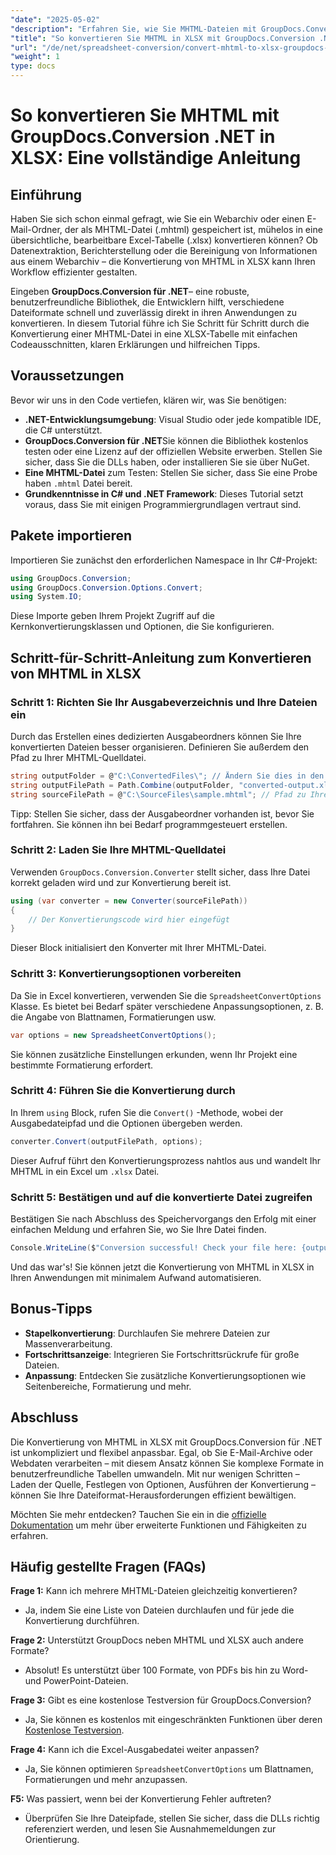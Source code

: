 ```yaml
---
"date": "2025-05-02"
"description": "Erfahren Sie, wie Sie MHTML-Dateien mit GroupDocs.Conversion .NET effizient in das Excel-XLSX-Format konvertieren. Diese umfassende Anleitung bietet Schritt-für-Schritt-Anleitungen und bewährte Vorgehensweisen."
"title": "So konvertieren Sie MHTML in XLSX mit GroupDocs.Conversion .NET – Eine vollständige Anleitung"
"url": "/de/net/spreadsheet-conversion/convert-mhtml-to-xlsx-groupdocs-net/"
"weight": 1
type: docs
---
```

# So konvertieren Sie MHTML mit GroupDocs.Conversion .NET in XLSX: Eine vollständige Anleitung

## Einführung

Haben Sie sich schon einmal gefragt, wie Sie ein Webarchiv oder einen E-Mail-Ordner, der als MHTML-Datei (.mhtml) gespeichert ist, mühelos in eine übersichtliche, bearbeitbare Excel-Tabelle (.xlsx) konvertieren können? Ob Datenextraktion, Berichterstellung oder die Bereinigung von Informationen aus einem Webarchiv – die Konvertierung von MHTML in XLSX kann Ihren Workflow effizienter gestalten.

Eingeben **GroupDocs.Conversion für .NET**– eine robuste, benutzerfreundliche Bibliothek, die Entwicklern hilft, verschiedene Dateiformate schnell und zuverlässig direkt in ihren Anwendungen zu konvertieren. In diesem Tutorial führe ich Sie Schritt für Schritt durch die Konvertierung einer MHTML-Datei in eine XLSX-Tabelle mit einfachen Codeausschnitten, klaren Erklärungen und hilfreichen Tipps.


## Voraussetzungen

Bevor wir uns in den Code vertiefen, klären wir, was Sie benötigen:

- **.NET-Entwicklungsumgebung**: Visual Studio oder jede kompatible IDE, die C# unterstützt.
- **GroupDocs.Conversion für .NET**Sie können die Bibliothek kostenlos testen oder eine Lizenz auf der offiziellen Website erwerben. Stellen Sie sicher, dass Sie die DLLs haben, oder installieren Sie sie über NuGet.
- **Eine MHTML-Datei** zum Testen: Stellen Sie sicher, dass Sie eine Probe haben `.mhtml` Datei bereit.
- **Grundkenntnisse in C# und .NET Framework**: Dieses Tutorial setzt voraus, dass Sie mit einigen Programmiergrundlagen vertraut sind.


## Pakete importieren

Importieren Sie zunächst den erforderlichen Namespace in Ihr C#-Projekt:

```csharp
using GroupDocs.Conversion;
using GroupDocs.Conversion.Options.Convert;
using System.IO;
```

Diese Importe geben Ihrem Projekt Zugriff auf die Kernkonvertierungsklassen und Optionen, die Sie konfigurieren.


## Schritt-für-Schritt-Anleitung zum Konvertieren von MHTML in XLSX

### Schritt 1: Richten Sie Ihr Ausgabeverzeichnis und Ihre Dateien ein

Durch das Erstellen eines dedizierten Ausgabeordners können Sie Ihre konvertierten Dateien besser organisieren. Definieren Sie außerdem den Pfad zu Ihrer MHTML-Quelldatei.

```csharp
string outputFolder = @"C:\ConvertedFiles\"; // Ändern Sie dies in den gewünschten Ausgabepfad
string outputFilePath = Path.Combine(outputFolder, "converted-output.xlsx");
string sourceFilePath = @"C:\SourceFiles\sample.mhtml"; // Pfad zu Ihrer MHTML-Quelldatei
```

Tipp: Stellen Sie sicher, dass der Ausgabeordner vorhanden ist, bevor Sie fortfahren. Sie können ihn bei Bedarf programmgesteuert erstellen.


### Schritt 2: Laden Sie Ihre MHTML-Quelldatei

Verwenden `GroupDocs.Conversion.Converter` stellt sicher, dass Ihre Datei korrekt geladen wird und zur Konvertierung bereit ist.

```csharp
using (var converter = new Converter(sourceFilePath))
{
    // Der Konvertierungscode wird hier eingefügt
}
```

Dieser Block initialisiert den Konverter mit Ihrer MHTML-Datei.


### Schritt 3: Konvertierungsoptionen vorbereiten

Da Sie in Excel konvertieren, verwenden Sie die `SpreadsheetConvertOptions` Klasse. Es bietet bei Bedarf später verschiedene Anpassungsoptionen, z. B. die Angabe von Blattnamen, Formatierungen usw.

```csharp
var options = new SpreadsheetConvertOptions();
```

Sie können zusätzliche Einstellungen erkunden, wenn Ihr Projekt eine bestimmte Formatierung erfordert.


### Schritt 4: Führen Sie die Konvertierung durch

In Ihrem `using` Block, rufen Sie die `Convert()` -Methode, wobei der Ausgabedateipfad und die Optionen übergeben werden.

```csharp
converter.Convert(outputFilePath, options);
```

Dieser Aufruf führt den Konvertierungsprozess nahtlos aus und wandelt Ihr MHTML in ein Excel um `.xlsx` Datei.


### Schritt 5: Bestätigen und auf die konvertierte Datei zugreifen

Bestätigen Sie nach Abschluss des Speichervorgangs den Erfolg mit einer einfachen Meldung und erfahren Sie, wo Sie Ihre Datei finden.

```csharp
Console.WriteLine($"Conversion successful! Check your file here: {outputFilePath}");
```

Und das war's! Sie können jetzt die Konvertierung von MHTML in XLSX in Ihren Anwendungen mit minimalem Aufwand automatisieren.


## Bonus-Tipps

- **Stapelkonvertierung**: Durchlaufen Sie mehrere Dateien zur Massenverarbeitung.
- **Fortschrittsanzeige**: Integrieren Sie Fortschrittsrückrufe für große Dateien.
- **Anpassung**: Entdecken Sie zusätzliche Konvertierungsoptionen wie Seitenbereiche, Formatierung und mehr.


## Abschluss

Die Konvertierung von MHTML in XLSX mit GroupDocs.Conversion für .NET ist unkompliziert und flexibel anpassbar. Egal, ob Sie E-Mail-Archive oder Webdaten verarbeiten – mit diesem Ansatz können Sie komplexe Formate in benutzerfreundliche Tabellen umwandeln. Mit nur wenigen Schritten – Laden der Quelle, Festlegen von Optionen, Ausführen der Konvertierung – können Sie Ihre Dateiformat-Herausforderungen effizient bewältigen.

Möchten Sie mehr entdecken? Tauchen Sie ein in die [offizielle Dokumentation](https://docs.groupdocs.com/conversion/net/) um mehr über erweiterte Funktionen und Fähigkeiten zu erfahren.


## Häufig gestellte Fragen (FAQs)

**Frage 1:** Kann ich mehrere MHTML-Dateien gleichzeitig konvertieren?  

- Ja, indem Sie eine Liste von Dateien durchlaufen und für jede die Konvertierung durchführen.

**Frage 2:** Unterstützt GroupDocs neben MHTML und XLSX auch andere Formate?  

- Absolut! Es unterstützt über 100 Formate, von PDFs bis hin zu Word- und PowerPoint-Dateien.

**Frage 3:** Gibt es eine kostenlose Testversion für GroupDocs.Conversion?  

- Ja, Sie können es kostenlos mit eingeschränkten Funktionen über deren [Kostenlose Testversion](https://releases.groupdocs.com/conversion/net/).

**Frage 4:** Kann ich die Excel-Ausgabedatei weiter anpassen?  

- Ja, Sie können optimieren `SpreadsheetConvertOptions` um Blattnamen, Formatierungen und mehr anzupassen.

**F5:** Was passiert, wenn bei der Konvertierung Fehler auftreten?  

- Überprüfen Sie Ihre Dateipfade, stellen Sie sicher, dass die DLLs richtig referenziert werden, und lesen Sie Ausnahmemeldungen zur Orientierung.